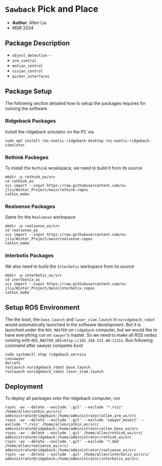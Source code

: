 # `Sawback` Pick and Place
 - **Author**: Allen Liu
 - MSR 2024

## Package Description
 - `object_detection` -
 - `arm_control`
 - `motion_control`
 - `vision_control`
 - `picker_interfaces`

 ## Package Setup

The following section detailed how to setup the packages requires for running the software.

### Ridgeback Packages
Install the ridgeback simulator on the PC via
```
sudo apt install ros-noetic-ridgeback-desktop ros-noetic-ridgeback-simulator
```

### Rethink Packeges

To install the `Rethink` woskspace, we need to build it from its source
```
mkdir -p rethink_ws/src
cd rethink_ws
vcs import --input https://raw.githubusercontent.com/nu-jliu/Winter_Project/main/rethink.repos
catkin_make
```

### Realsense Packages
Same for the `Realsense` workspace
```
mkdir -p realsense_ws/src
cd realsense_ws
vcs import --input https://raw.githubusercontent.com/nu-jliu/Winter_Project/main/realsense.repos
catkin_make
```

### Interbotix Packages
We also need to build the `Interbotix` workspace from its source
```
mkdir -p interbotix_ws/src
cd inertbotix_ws
vcs import --input https://raw.githubusercontent.com/nu-jliu/Winter_Project/main/interbotix.repos
catkin_make
```

## Setup ROS Environment
The the boot, the `base.launch` and `laser_slam.launch` in `nuridgeback_robot` would automatically launched in the software development. But it is launched under the `ROS MASTER` on `ridgeback` computer, but we would like to have everything run on `sawyer`'s master. So we need to make all ROS nodes running with `ROS_MASTER_URI=http://192.168.131.40:11311`. Run following command after sawyer competes boot

```
sudo systemctl stop ridgeback.service
consawyer
delrefs
roslaunch nuridgeback_robot base.launch
roslaunch nuridgeback_robot laser_slam.launch
```

## Deployment

To deploy all packages onto the ridgeback computer, run

```
rsync -av --delete --exclude '.git' --exclude '*.rviz' /home/allen/catkin_ws/src/ administrator@ridgeback:/home/administrator/allen_arm_ws/src
rsync -av --delete --exclude '.git' --exclude 'sawyer_moveit' --exclude '*.rviz' /home/allen/catkin_ws/src/ administrator@ridgeback:/home/administrator/allen_base_ws/src
rsync -av --delete --exclude '.git' /home/allen/rethink_ws/src/ administrator@ridgeback:/home/administrator/rethink_ws/src
rsync -av --delete --exclude '.git' --exclude '*.deb' /home/allen/realsense_ws/src/ administrator@ridgeback:/home/administrator/realsense_ws/src
rsync -av --delete --exclude '.git' /home/allen/interbotix_ws/src/ administrator@ridgeback:/home/administrator/interbotix_ws/src
```
